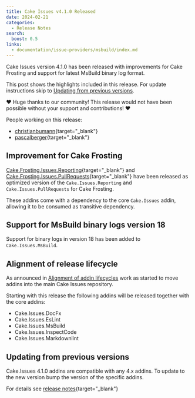 ```yaml
---
title: Cake Issues v4.1.0 Released
date: 2024-02-21
categories:
  - Release Notes
search:
  boost: 0.5
links:
  - documentation/issue-providers/msbuild/index.md
---
```


Cake Issues version 4.1.0 has been released with improvements for Cake Frosting and support for latest MsBuild binary log format.

<!-- more -->

This post shows the highlights included in this release.
For update instructions skip to [Updating from previous versions](#updating-from-previous-versions).

❤ Huge thanks to our community! This release would not have been possible without your support and contributions! ❤

People working on this release:

* [christianbumann](https://github.com/christianbumann){target="_blank"}
* [pascalberger](https://github.com/pascalberger){target="_blank"}

## Improvement for Cake Frosting

[Cake.Frosting.Issues.Reporting]{target="_blank"} and [Cake.Frosting.Issues.PullRequests]{target="_blank"} have been released
as optimized version of the `Cake.Issues.Reporting` and `Cake.Issues.PullRequests` for Cake Frosting.

These addins come with a dependency to the core `Cake.Issues` addin, allowing it to be consumed as transitive dependency.

## Support for MsBuild binary logs version 18

Support for binary logs in version 18 has been added to `Cake.Issues.MsBuild`.

## Alignment of release lifecycle

As announced in [Alignment of addin lifecycles](2024-01-14-align-addin-lifecycle.md) work as started to move
addins into the main Cake Issues repository.

Starting with this release the following addins will be released together with the core addins:

* Cake.Issues.DocFx
* Cake.Issues.EsLint
* Cake.Issues.MsBuild
* Cake.Issues.InspectCode
* Cake.Issues.Markdownlint

## Updating from previous versions

Cake.Issues 4.1.0 addins are compatible with any 4.x addins.
To update to the new version bump the version of the specific addins.

For details see [release notes](https://github.com/cake-contrib/Cake.Issues/releases/tag/4.1.0){target="_blank"}

[Cake.Frosting.Issues.Reporting]: https://www.nuget.org/packages/Cake.Frosting.Issues.Reporting
[Cake.Frosting.Issues.PullRequests]: https://www.nuget.org/packages/Cake.Frosting.Issues.PullRequests
